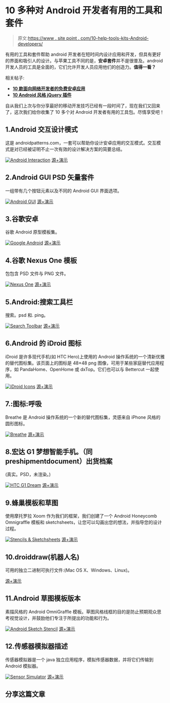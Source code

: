 # 10 多种对 Android 开发者有用的工具和套件

> 原文:[https://www . site point . com/10-help-tools-kits-Android-developers/](https://www.sitepoint.com/10-helpful-tools-kits-android-developers/)

有用的工具和套件帮助 android 开发者在短时间内设计应用和开发，但具有更好的界面和吸引人的设计。与苹果工具不同的是，**安卓套件**并不是很普及。android 开发人员的工具是全面的，它们允许开发人员应用他们的创造力。**值得一看？**

相关帖子:

*   [**10 款面向网络开发者的免费安卓应用**](http://www.jquery4u.com/mobile/10-free-android-web-dev-apps/)
*   [**10 Android 风格 jQuery 插件**](http://www.jquery4u.com/mobile/10-android-style-jquery-plugins/)

自从我们上次与你分享最好的移动开发技巧已经有一段时间了，现在我们又回来了，这次我们给你收集了 10 多个对 Android 开发者有用的工具包。尽情享受吧！

## 1.Android 交互设计模式

这是 androidpatterns.com，一套可以帮助你设计安卓应用的交互模式。交互模式是对已经被证明不止一次有效的设计解决方案的简要总结。

 [![Android Interaction](../Images/0cfd890724787068a0a01d0dceabacde.png)](http://www.androidpatterns.com/) 
[源+演示](http://www.androidpatterns.com/)

## 2.Android GUI PSD 矢量套件

一组带有几个按钮元素以及不同的 Android GUI 界面选项。

 [![Android GUI](../Images/d0b553230a923d732dade1b9ffd8676f.png)](http://www.smashingmagazine.com/2009/08/18/android-gui-psd-vector-kit/) 
[源+演示](http://www.smashingmagazine.com/2009/08/18/android-gui-psd-vector-kit/)

## 3.谷歌安卓

谷歌 Android 原型模板集。

 [![Google Android](../Images/974c45b4f7165102f176df8c86717647.png)](http://graffletopia.com/stencils/498) 
[源+演示](http://graffletopia.com/stencils/498)

## 4.谷歌 Nexus One 模板

包包含 PSD 文件与 PNG 文件。

 [![Nexus One](../Images/41e32d642622771f4603b4d8f114c560.png)](http://bharathp666.deviantart.com/art/Google-Nexus-One-Template-148549728) 
[源+演示](http://bharathp666.deviantart.com/art/Google-Nexus-One-Template-148549728)

## 5.Android:搜索工具栏

搜索。psd 和. ping。

 [![Search Toolbar](../Images/9a19102727fa924d1901c4ccb05ebc9a.png)](http://bharathp666.deviantart.com/art/Android-Search-toolbar-150566260) 
[源+演示](http://bharathp666.deviantart.com/art/Android-Search-toolbar-150566260)

## 6.Android 的 iDroid 图标

iDroid 是许多现代手机(如 HTC Hero)上使用的 Android 操作系统的一个清新优雅的替代图标集。该页面上的图标是 48×48 png 图像，可用于某些家庭替代应用程序，如 PandaHome、OpenHome 或 dxTop。它们也可以与 Bettercut 一起使用。

 [![iDroid Icons](../Images/6c540dc5e4e13f181f19c03799cef031.png)](http://iirojappinen.deviantart.com/art/iDroid-icons-for-Android-146955378) 
[源+演示](http://iirojappinen.deviantart.com/art/iDroid-icons-for-Android-146955378)

## 7.:图标:呼吸

Breathe 是 Android 操作系统的一个新的替代图标集，灵感来自 iPhone 风格的圆形图标。

 [![Breathe](../Images/e6198bffb9a9798b0d4e56fbd7df1275.png)](http://benrulz.deviantart.com/art/icons-Breathe-156044680) 
[源+演示](http://benrulz.deviantart.com/art/icons-Breathe-156044680)

## 8.宏达 G1 梦想智能手机。（同 preshipmentdocument）出货档案

(真实。PSD，未渲染。)

 [![HTC G1 Dream](../Images/199407fbc9e59807678588a95773963a.png)](http://zandog.deviantart.com/art/HTC-G1-Dream-Smartphone-PSD-152512050?) 
[源+演示](http://zandog.deviantart.com/art/HTC-G1-Dream-Smartphone-PSD-152512050?)

## 9.蜂巢模板和草图

使用摩托罗拉 Xoom 作为我们的框架，我们创建了一个 Android Honeycomb Omnigraffle 模板和 sketchsheets，让您可以勾画出您的想法，并指导您的设计过程。

 [![Stencils & Sketchsheets](../Images/4fca21fb676fbbe274526c78e30b469c.png)](http://www.zurb.com/article/576/our-early-valentines-gift-to-you-honeycom) 
[源+演示](http://www.zurb.com/article/576/our-early-valentines-gift-to-you-honeycom)

## 10.droiddraw(机器人名)

可用的独立二进制可执行文件:(Mac OS X、Windows、Linux)。

[源+演示](http://www.droiddraw.org/)

## 11.Android 草图模板版本

素描风格的 Android OmniGraffle 模板。草图风格线框的目的是防止预期观众思考视觉设计，并鼓励他们专注于所提出的功能和行为。

 [![Android Sketch Stencil](../Images/4bf534d2e15029884f0f608938c4f7b3.png)](http://graffletopia.com/stencils/578) 
[源+演示](http://graffletopia.com/stencils/578)

## 12.传感器模拟器描述

传感器模拟器是一个 java 独立应用程序，模拟传感器数据，并将它们传输到 Android 模拟器。

 [![Sensor Simulator](../Images/57e86226bc4a0165f8242f4b90b85ed2.png)](http://www.openintents.org/en/node/23) 
[源+演示](http://www.openintents.org/en/node/23)

## 分享这篇文章